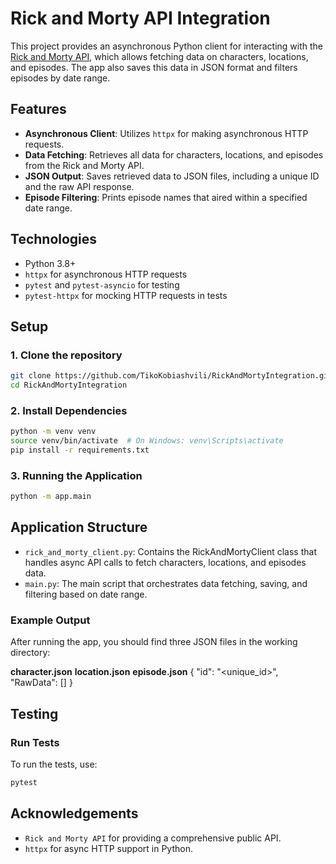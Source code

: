 
# Rick and Morty API Integration

This project provides an asynchronous Python client for interacting with the [Rick and Morty API](https://rickandmortyapi.com/), which allows fetching data on characters, locations, and episodes. The app also saves this data in JSON format and filters episodes by date range.

## Features

- **Asynchronous Client**: Utilizes `httpx` for making asynchronous HTTP requests.
- **Data Fetching**: Retrieves all data for characters, locations, and episodes from the Rick and Morty API.
- **JSON Output**: Saves retrieved data to JSON files, including a unique ID and the raw API response.
- **Episode Filtering**: Prints episode names that aired within a specified date range.

## Technologies

- Python 3.8+
- `httpx` for asynchronous HTTP requests
- `pytest` and `pytest-asyncio` for testing
- `pytest-httpx` for mocking HTTP requests in tests

## Setup

### 1. Clone the repository
```bash
git clone https://github.com/TikoKobiashvili/RickAndMortyIntegration.git
cd RickAndMortyIntegration
```


### 2. Install Dependencies

```bash
python -m venv venv
source venv/bin/activate  # On Windows: venv\Scripts\activate
pip install -r requirements.txt
```

### 3. Running the Application

```bash
python -m app.main
```

## Application Structure

- `rick_and_morty_client.py`: Contains the RickAndMortyClient class that handles async API calls to fetch characters, locations, and episodes data.
- `main.py`: The main script that orchestrates data fetching, saving, and filtering based on date range.

### Example Output

After running the app, you should find three JSON files in the working directory:

**character.json**
**location.json**
**episode.json**
{
    "id": "<unique_id>",
    "RawData": [<API response data>]
}

## Testing

### Run Tests

To run the tests, use:
```bash
pytest
```

## Acknowledgements

- `Rick and Morty API` for providing a comprehensive public API.
- `httpx` for async HTTP support in Python.
